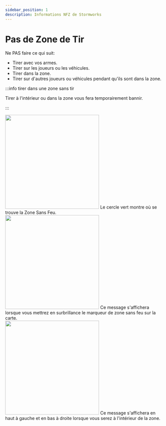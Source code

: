 ```yaml
---
sidebar_position: 1
description: Informations NFZ de Stormworks
---
```


# Pas de Zone de Tir

Ne PAS faire ce qui suit:
- Tirer avec vos armes.
- Tirer sur les joueurs ou les véhicules.
- Tirer dans la zone.
- Tirer sur d'autres joueurs ou véhicules pendant qu'ils sont dans la zone.

:::info tirer dans une zone sans tir

Tirer à l'intérieur ou dans la zone vous fera temporairement bannir.

:::  

  <div class="flex-vcenter mb-1">
    <img src="/img/nfz/nfzmapzone.png" width="300px"/>
    Le cercle vert montre où se trouve la Zone Sans Feu.
  </div>

  <div class="flex-vcenter mb-1">
    <img src="/img/nfz/nfzmappopup.png" width="300px"/>
    Ce message s'affichera lorsque vous mettrez en surbrillance le marqueur de zone sans feu sur la carte.
  </div>

  <div class="flex-vcenter">
    <img src="/img/nfz/nfzmsgpopup.png" width="300px"/>
    Ce message s'affichera en haut à gauche et en bas à droite lorsque vous serez à l'intérieur de la zone.
  </div>
